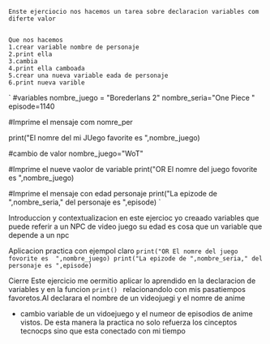 

    
    Enste ejerciocio nos hacemos un tarea sobre declaracion variables com diferte valor
    
    
    Que nos hacemos 
    1.crear variable nombre de personaje 
    2.print ella
    3.cambia
    4.print ella camboada
    5.crear una nueva variable eada de personaje 
    6.print nueva varible 
    
    

` 
#variables 
nombre_juego = "Borederlans 2"
nombre_seria="One Piece "
episode=1140

#Imprime el mensaje com nomre_per 

print("El nomre del mi JUego favorite  es ",nombre_juego)

#cambio de valor 
nombre_juego="WoT"

#Imprime el nueve vaolor de variable
print("OR El nomre del juego fovorite es  ",nombre_juego)

#Imprime el mensaje con edad personaje
print("La epizode de ",nombre_seria," del personaje es ",episode)
`




Introduccion y contextualizacion 
en este ejercioc yo creaado variables que puede referir a un NPC de video juego
su edad es cosa que un variable que depende a un npc



 Aplicacion practica con ejempol claro
 `
 print("OR El nomre del juego fovorite es  ",nombre_juego)
 print("La epizode de ",nombre_seria," del personaje es ",episode)
 `
 
 
 Cierre 
 Este ejercicio me oermitio aplicar lo aprendido en la declaracion de variables y en la funcion `print() `
 relacionandolo con mis pasatiempos favoretos.Al declarara el nombre de un videojuegi y el nomre de anime 
 + cambio variable de un vidoejuego y el numeor de episodios de anime vistos. De esta manera la practica no solo refuerza los cinceptos tecnocps 
 sino que esta conectado con mi tiempo


